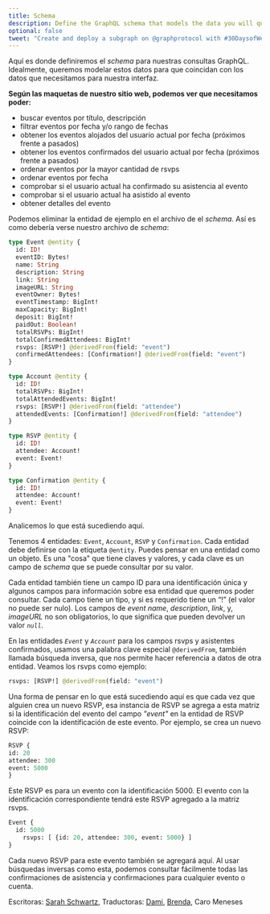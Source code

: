 ```yaml
---
title: Schema
description: Define the GraphQL schema that models the data you will query from your subgraph.
optional: false
tweet: "Create and deploy a subgraph on @graphprotocol with #30DaysofWeb3 @womenbuildweb3 👾"
---
```


Aquí es donde definiremos el *schema* para nuestras consultas GraphQL. Idealmente, queremos modelar estos datos para que coincidan con los datos que necesitamos para nuestra interfaz. 

**Según las maquetas de nuestro sitio web, podemos ver que necesitamos poder:**

- buscar eventos por título, descripción
- filtrar eventos por fecha y/o rango de fechas
- obtener los eventos alojados del usuario actual por fecha (próximos frente a pasados)
- obtener los eventos confirmados del usuario actual por fecha (próximos frente a pasados)
- ordenar eventos por la mayor cantidad de rsvps
- ordenar eventos por fecha
- comprobar si el usuario actual ha confirmado su asistencia al evento
- comprobar si el usuario actual ha asistido al evento
- obtener detalles del evento

Podemos eliminar la entidad de ejemplo en el archivo de el *schema*. Así es como debería verse nuestro archivo de *schema*:

```graphql
type Event @entity {
  id: ID!
  eventID: Bytes!
  name: String
  description: String
  link: String
  imageURL: String
  eventOwner: Bytes!
  eventTimestamp: BigInt!
  maxCapacity: BigInt!
  deposit: BigInt!
  paidOut: Boolean!
  totalRSVPs: BigInt!
  totalConfirmedAttendees: BigInt!
  rsvps: [RSVP!] @derivedFrom(field: "event")
  confirmedAttendees: [Confirmation!] @derivedFrom(field: "event")
}

type Account @entity {
  id: ID!
  totalRSVPs: BigInt!
  totalAttendedEvents: BigInt!
  rsvps: [RSVP!] @derivedFrom(field: "attendee")
  attendedEvents: [Confirmation!] @derivedFrom(field: "attendee")
}

type RSVP @entity {
  id: ID!
  attendee: Account!
  event: Event!
}

type Confirmation @entity {
  id: ID!
  attendee: Account!
  event: Event!
}

```

Analicemos lo que está sucediendo aquí.

Tenemos 4 entidades: `Event`, `Account`, `RSVP` y `Confirmation`. Cada entidad debe definirse con la etiqueta `@entity`. Puedes pensar en una entidad como un objeto. Es una "cosa" que tiene claves y valores, y cada clave es un campo de *schema* que se puede consultar por su valor.

Cada entidad también tiene un campo ID para una identificación única y algunos campos para información sobre esa entidad que queremos poder consultar. Cada campo tiene un tipo, y si es requerido tiene un “!” (el valor no puede ser nulo). Los campos de *event name*, *description*, *link*, y, *imageURL* no son obligatorios, lo que significa que pueden devolver un valor *`null`*.

En las entidades *`Event`* y *`Account`* para los campos rsvps y asistentes confirmados, usamos una palabra clave especial `@derivedFrom`, también llamada búsqueda inversa, que nos permite hacer referencia a datos de otra entidad. Veamos los rsvps como ejemplo:

```graphql
rsvps: [RSVP!] @derivedFrom(field: "event")
```

Una forma de pensar en lo que está sucediendo aquí es que cada vez que alguien crea un nuevo RSVP, esa instancia de RSVP se agrega a esta matriz si la identificación del evento del campo *"event"* en la entidad de RSVP coincide con la identificación de este evento. Por ejemplo, se crea un nuevo RSVP:

```graphql
RSVP {
id: 20
attendee: 300
event: 5000
}
```

Este RSVP es para un evento con la identificación 5000. El evento con la identificación correspondiente tendrá este RSVP agregado a la matriz rsvps.

```graphql
Event {
  id: 5000
	rsvps: [ {id: 20, attendee: 300, event: 5000} ]
}
```

Cada nuevo RSVP para este evento también se agregará aquí. Al usar búsquedas inversas como esta, podemos consultar fácilmente todas las confirmaciones de asistencia y confirmaciones para cualquier evento o cuenta.

Escritoras: [Sarah Schwartz](https://twitter.com/schwartzswartz),
Traductoras: [Dami](https://twitter.com/dakitidami), [Brenda](https://twitter.com/engineerbrenda), Caro Meneses